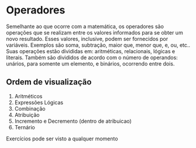 # Operadores

Semelhante ao que ocorre com a matemática, os operadores são operações que se realizam entre os valores informados para se obter um novo resultado. Esses valores, inclusive, podem ser fornecidos por variáveis. Exemplos são soma, subtração, maior que, menor que, e, ou, etc.. Suas operações estão divididas em: aritméticas, relacionais, lógicas e literais. Também são divididos de acordo com o número de operandos: unários, para somente um elemento, e binários, ocorrendo entre dois.

## Ordem de visualização

1. Aritméticos
2. Expressões Lógicas
3. Combinação
4. Atribuição
5. Incremento e Decremento (dentro de atribuicao)
6. Ternário

Exercícios pode ser visto a qualquer momento
  